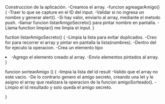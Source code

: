 Construccion de la aplicaciòn.
-Creamos el array.
-funcion agreagarAmigo() {
    -Traer lo que se capture en el ID del input.
    -Validar si no ingresa un nombre y generar alert().
    -Si hay valor, enviarlo al array, mediante el metodo push.
    -llamar funcion listarAmigoSecreto() para pintar nombre en pantalla.
    -Llama function limpiar() me limpia el input.
}

fuction listarAmigoSecreto() {
    -Limpia la lista para evitar duplicados.
    -Creo for para recorrer el array y pintar en pantalla la lista(nombres).
    -Dentro del for ejecuto la operacion.
    -Crea un elemento tipo <li> 
    -Agrego el elemento creado al array.
    -Envio elementos pintados al array.
} 

funcion sortearAmigo () {
    -limpia la lista del id result
    -Valido que el array no este vacio.
    -De lo contrario genero el amigo secreto, creando una let y le asigno el array que realizara la operacion de la funcion         amigoSorteado().
    -Limpio el id resultado y solo queda el amigo secreto.
    
}

